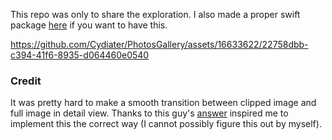 This repo was only to share the exploration. I also made a proper swift package [here](https://github.com/Cydiater/ZoomableDetailView) if you want to have this.

https://github.com/Cydiater/PhotosGallery/assets/16633622/22758dbb-c394-41f6-8935-d064460e0540

### Credit

It was pretty hard to make a smooth transition between clipped image and full image in detail view. Thanks to this guy's [answer](https://stackoverflow.com/questions/78159362/in-swift-how-can-i-matchedgeometryeffect-for-a-clipped-image-without-it-glitc) inspired me to implement this the correct way (I cannot possibly figure this out by myself). 
